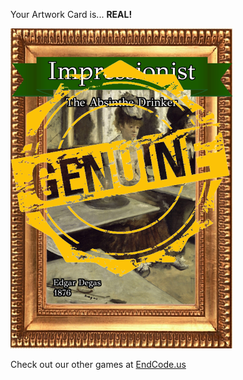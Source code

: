 Your Artwork Card is... 
  **REAL!**
 
 ![alt text](ArtworThe_Absinthe_Drinker_Real[face,1].png?raw=true "Artwork Card")  
 
 
 
 
 
 Check out our other games at [EndCode.us](https://endcode.us/)